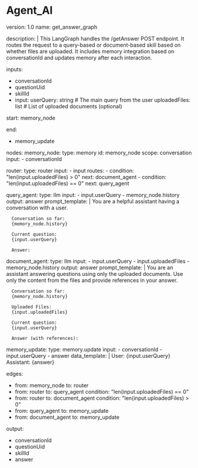 # Agent_AI
version: 1.0
name: get_answer_graph

description: |
  This LangGraph handles the /getAnswer POST endpoint. It routes the request to a query-based or document-based skill
  based on whether files are uploaded. It includes memory integration based on conversationId and updates memory after each interaction.

inputs:
  - conversationId
  - questionUid
  - skillId
  - input:
      userQuery: string         # The main query from the user
      uploadedFiles: list       # List of uploaded documents (optional)

start: memory_node

end:
  - memory_update

nodes:
  memory_node:
    type: memory
    id: memory_node
    scope: conversation
    input:
      - conversationId

  router:
    type: router
    input:
      - input
    routes:
      - condition: "len(input.uploadedFiles) > 0"
        next: document_agent
      - condition: "len(input.uploadedFiles) == 0"
        next: query_agent

  query_agent:
    type: llm
    input:
      - input.userQuery
      - memory_node.history
    output: answer
    prompt_template: |
      You are a helpful assistant having a conversation with a user.

      Conversation so far:
      {memory_node.history}

      Current question:
      {input.userQuery}

      Answer:

  document_agent:
    type: llm
    input:
      - input.userQuery
      - input.uploadedFiles
      - memory_node.history
    output: answer
    prompt_template: |
      You are an assistant answering questions using only the uploaded documents.
      Use only the content from the files and provide references in your answer.

      Conversation so far:
      {memory_node.history}

      Uploaded Files:
      {input.uploadedFiles}

      Current question:
      {input.userQuery}

      Answer (with references):

  memory_update:
    type: memory.update
    input:
      - conversationId
      - input.userQuery
      - answer
    data_template: |
      User: {input.userQuery}
      Assistant: {answer}

edges:
  - from: memory_node
    to: router
  - from: router
    to: query_agent
    condition: "len(input.uploadedFiles) == 0"
  - from: router
    to: document_agent
    condition: "len(input.uploadedFiles) > 0"
  - from: query_agent
    to: memory_update
  - from: document_agent
    to: memory_update

output:
  - conversationId
  - questionUid
  - skillId
  - answer
